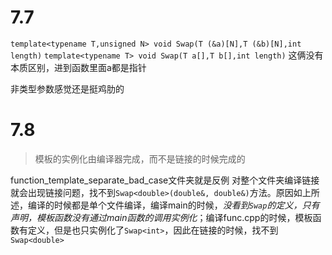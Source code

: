 # 7.7
`template<typename T,unsigned N> void Swap(T (&a)[N],T (&b)[N],int length)`
`template<typename T> void Swap(T a[],T b[],int length)`
这俩没有本质区别，进到函数里面a都是指针

非类型参数感觉还是挺鸡肋的

# 7.8
> 模板的实例化由编译器完成，而不是链接的时候完成的

function_template_separate_bad_case文件夹就是反例
对整个文件夹编译链接就会出现链接问题，找不到`Swap<double>(double&, double&)`方法。原因如上所述，编译的时候都是单个文件编译，编译main的时候，*没看到`Swap`的定义，只有声明，模板函数没有通过main函数的调用实例化*；编译func.cpp的时候，模板函数有定义，但是也只实例化了`Swap<int>`，因此在链接的时候，找不到`Swap<double>`